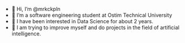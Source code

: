 - 👋 Hi, I’m @mrkckpln
- 👀 I’m a software engineering student at Ostim Technical University
- 🌱 I have been interested in Data Science for about 2 years.
- 🌱 I am trying to improve myself and do projects in the field of artificial intelligence.

<!---
mrkckpln/mrkckpln is a ✨ special ✨ repository because its `README.md` (this file) appears on your GitHub profile.
You can click the Preview link to take a look at your changes.
--->
